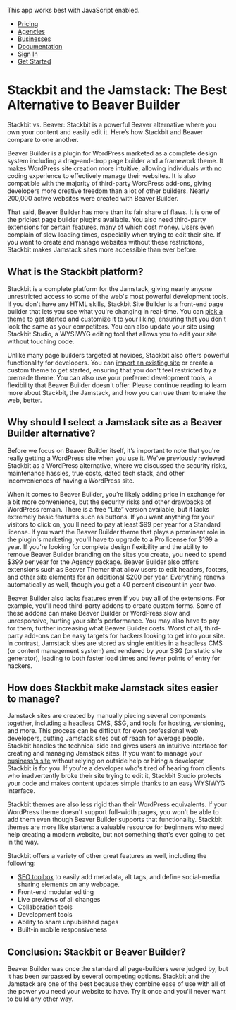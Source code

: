 This app works best with JavaScript enabled.





- [Pricing](/pricing)
- [Agencies](/agencies)
- [Businesses](/businesses)
- [Documentation](https://www.stackbit.com/docs/)
- [Sign In](https://app.stackbit.com/)
- <a href="https://app.stackbit.com/create" class="button-component button-component-theme-accent button-component-hollow"><span>Get Started</span></a>

# Stackbit and the Jamstack: The Best Alternative to Beaver Builder

Stackbit vs. Beaver: Stackbit is a powerful Beaver alternative where you own your content and easily edit it. Here’s how Stackbit and Beaver compare to one another.

Beaver Builder is a plugin for WordPress marketed as a complete design system including a drag-and-drop page builder and a framework theme. It makes WordPress site creation more intuitive, allowing individuals with no coding experience to effectively manage their websites. It is also compatible with the majority of third-party WordPress add-ons, giving developers more creative freedom than a lot of other builders. Nearly 200,000 active websites were created with Beaver Builder.

That said, Beaver Builder has more than its fair share of flaws. It is one of the priciest page builder plugins available. You also need third-party extensions for certain features, many of which cost money. Users even complain of slow loading times, especially when trying to edit their site. If you want to create and manage websites without these restrictions, Stackbit makes Jamstack sites more accessible than ever before.

## What is the Stackbit platform?

Stackbit is a complete platform for the Jamstack, giving nearly anyone unrestricted access to some of the web's most powerful development tools. If you don't have any HTML skills, Stackbit Site Builder is a front-end page builder that lets you see what you're changing in real-time. You can [pick a theme](http://jamstackthemes.dev/?utm_source=stackbit.com&utm_medium=article&utm_campaign=alternative-to-beaver) to get started and customize it to your liking, ensuring that you don't look the same as your competitors. You can also update your site using Stackbit Studio, a WYSIWYG editing tool that allows you to edit your site without touching code.

Unlike many page builders targeted at novices, Stackbit also offers powerful functionality for developers. You can [import an existing site](https://app.stackbit.com/import) or create a custom theme to get started, ensuring that you don't feel restricted by a premade theme. You can also use your preferred development tools, a flexibility that Beaver Builder doesn't offer. Please continue reading to learn more about Stackbit, the Jamstack, and how you can use them to make the web, better.

## Why should I select a Jamstack site as a Beaver Builder alternative?

Before we focus on Beaver Builder itself, it’s important to note that you're really getting a WordPress site when you use it. We’ve previously reviewed Stackbit as a WordPress alternative, where we discussed the security risks, maintenance hassles, true costs, dated tech stack, and other inconveniences of having a WordPress site.

When it comes to Beaver Builder, you’re likely adding price in exchange for a bit more convenience, but the security risks and other drawbacks of WordPress remain. There is a free “Lite” version available, but it lacks extremely basic features such as buttons. If you want anything for your visitors to click on, you'll need to pay at least $99 per year for a Standard license. If you want the Beaver Builder theme that plays a prominent role in the plugin's marketing, you'll have to upgrade to a Pro license for $199 a year. If you're looking for complete design flexibility and the ability to remove Beaver Builder branding on the sites you create, you need to spend $399 per year for the Agency package. Beaver Builder also offers extensions such as Beaver Themer that allow users to edit headers, footers, and other site elements for an additional $200 per year. Everything renews automatically as well, though you get a 40 percent discount in year two.

Beaver Builder also lacks features even if you buy all of the extensions. For example, you'll need third-party addons to create custom forms. Some of these addons can make Beaver Builder or WordPress slow and unresponsive, hurting your site's performance. You may also have to pay for them, further increasing what Beaver Builder costs. Worst of all, third-party add-ons can be easy targets for hackers looking to get into your site. In contrast, Jamstack sites are stored as single entities in a headless CMS (or content management system) and rendered by your SSG (or static site generator), leading to both faster load times and fewer points of entry for hackers.

## How does Stackbit make Jamstack sites easier to manage?

Jamstack sites are created by manually piecing several components together, including a headless CMS, SSG, and tools for hosting, versioning, and more. This process can be difficult for even professional web developers, putting Jamstack sites out of reach for average people. Stackbit handles the technical side and gives users an intuitive interface for creating and managing Jamstack sites. If you want to manage your [business's site](https://www.stackbit.com/businesses) without relying on outside help or hiring a developer, Stackbit is for you. If you're a developer who's tired of hearing from clients who inadvertently broke their site trying to edit it, Stackbit Studio protects your code and makes content updates simple thanks to an easy WYSIWYG interface.

Stackbit themes are also less rigid than their WordPress equivalents. If your WordPress theme doesn't support full-width pages, you won't be able to add them even though Beaver Builder supports that functionality. Stackbit themes are more like starters: a valuable resource for beginners who need help creating a modern website, but not something that's ever going to get in the way.

Stackbit offers a variety of other great features as well, including the following:

- [SEO toolbox](https://www.stackbit.com/blog/seo-tools/) to easily add metadata, alt tags, and define social-media sharing elements on any webpage.
- Front-end modular editing
- Live previews of all changes
- Collaboration tools
- Development tools
- Ability to share unpublished pages
- Built-in mobile responsiveness

## Conclusion: Stackbit or Beaver Builder?

Beaver Builder was once the standard all page-builders were judged by, but it has been surpassed by several competing options. Stackbit and the Jamstack are one of the best because they combine ease of use with all of the power you need your website to have. Try it once and you'll never want to build any other way.
